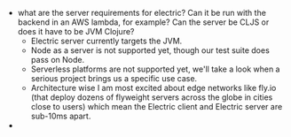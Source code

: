 - what are the server requirements for electric? Can it be run with the backend in an AWS lambda, for example? Can the server be CLJS or does it have to be JVM Clojure?
	- Electric server currently targets the JVM.
	- Node as a server is not supported yet, though our test suite does pass on Node.
	- Serverless platforms are not supported yet, we'll take a look when a serious project brings us a specific use case.
	- Architecture wise I am most excited about edge networks like fly.io (that deploy dozens of flyweight servers across the globe in cities close to users) which mean the Electric client and Electric server are sub-10ms apart.
-